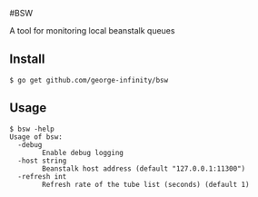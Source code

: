 #BSW

A tool for monitoring local beanstalk queues

## Install

    $ go get github.com/george-infinity/bsw

## Usage

    $ bsw -help
    Usage of bsw:
      -debug
            Enable debug logging
      -host string
            Beanstalk host address (default "127.0.0.1:11300")
      -refresh int
            Refresh rate of the tube list (seconds) (default 1)
